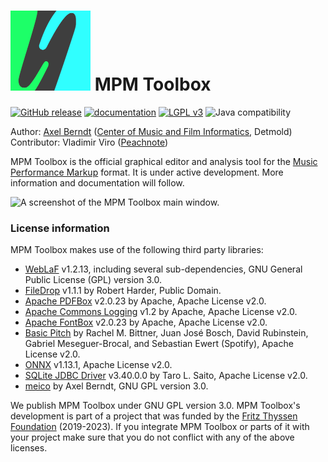 # ![](https://github.com/axelberndt/MPM-Toolbox/blob/master/src/resources/icons/icon5-2.png) MPM Toolbox

[![GitHub release](https://img.shields.io/github/v/release/axelberndt/MPM-Toolbox?include_prereleases)](https://github.com/axelberndt/MPM-Toolbox/releases/latest)
[![documentation](https://img.shields.io/badge/doc-JavaDoc-green.svg)](http://axelberndt.github.io/MPM-Toolbox/)
[![LGPL v3](https://img.shields.io/github/license/cemfi/meico.svg)](https://github.com/cemfi/meico/blob/master/LICENSE)
![Java compatibility](https://img.shields.io/badge/Java-1.8--10-blue)

Author: [Axel Berndt](https://github.com/axelberndt) ([Center of Music and Film Informatics](http://www.cemfi.de/), Detmold) <br>
Contributor: Vladimir Viro ([Peachnote](https://www.peachnote.de/))

MPM Toolbox is the official graphical editor and analysis tool for the [Music Performance Markup](https://github.com/axelberndt/MPM) format. It is under active development. More information and documentation will follow.

![A screenshot of the MPM Toolbox main window.](https://github.com/axelberndt/MPM-Toolbox/blob/master/figures/screenshot01.png)

### License information

MPM Toolbox makes use of the following third party libraries:
- [WebLaF](https://github.com/mgarin/weblaf) v1.2.13, including several sub-dependencies, GNU General Public License (GPL) version 3.0.
- [FileDrop](http://kim25.wwwdns.kim.uni-konstanz.de/vanted/javadoc/net/iharder/dnd/FileDrop.html) v1.1.1 by Robert Harder, Public Domain.
- [Apache PDFBox](https://pdfbox.apache.org/) v2.0.23 by Apache, Apache License v2.0.
- [Apache Commons Logging](http://commons.apache.org/proper/commons-logging/) v1.2 by Apache, Apache License v2.0.
- [Apache FontBox](https://pdfbox.apache.org/) v2.0.23 by Apache, Apache License v2.0.
- [Basic Pitch](https://github.com/spotify/basic-pitch) by Rachel M. Bittner, Juan José Bosch, David Rubinstein, Gabriel Meseguer-Brocal, and Sebastian Ewert (Spotify), Apache License v2.0.
- [ONNX](https://github.com/onnx/onnx) v1.13.1, Apache License v2.0.
- [SQLite JDBC Driver](https://github.com/xerial/sqlite-jdbc) v3.40.0.0 by Taro L. Saito, Apache License v2.0.
- [meico](https://github.com/cemfi/meico) by Axel Berndt, GNU GPL version 3.0.

We publish MPM Toolbox under GNU GPL version 3.0. MPM Toolbox's development is part of a project that was funded by the [Fritz Thyssen Foundation](https://www.fritz-thyssen-stiftung.de/en/) (2019-2023). If you integrate MPM Toolbox or parts of it with your project make sure that you do not conflict with any of the above licenses.
